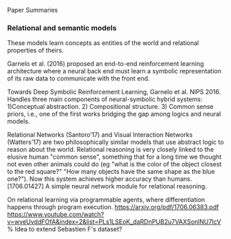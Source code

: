 Paper Summaries


### Relational and semantic models
These models learn concepts as entities of the world and relational properties of theirs.


Garnelo et al. (2016) proposed an end-to-end reinforcement learning architecture where a neural back end must learn a symbolic representation of its raw data to communicate with the front end.



Towards Deep Symbolic Reinforcement Learning, Garnelo et al. NIPS 2016.
Handles three main components of neural-symbolic hybrid systems: 1)Conceptual abstraction. 2) Compositional structure. 3) Common sense priors, i.e., one of the first works bridging the gap among logics and neural models.

Relational Networks (Santoro’17) and Visual Interaction Networks (Watters’17) are two philosophically similar models that use abstract logic to reason about the world. Relational reasoning is very closely linked to the elusive human "common sense", something that for a long time we thought not even other animals could do (eg "what is the color of the object closest to the red square?" "How many objects have the same shape as the blue one?"). Now this system achieves higher accuracy than humans.  [1706.01427] A simple neural network module for relational reasoning.

On relational learning via programmable agents, where differentiation happens through program execution.
https://arxiv.org/pdf/1706.06383.pdf  
https://www.youtube.com/watch?v=wveUvddFOfA&index=2&list=PLs1LSEoK_daRDnPUB2u7VAXSonlNU7IcV   % Idea to extend Sebastien F's dataset?


